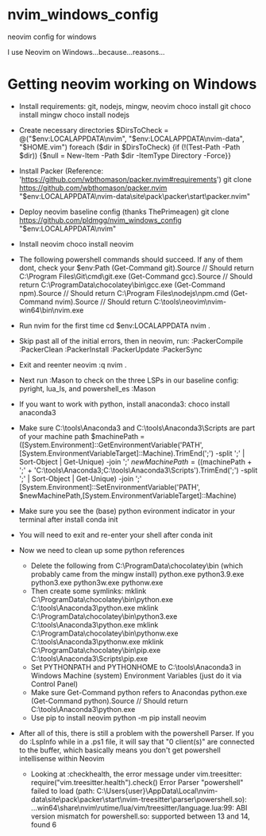 # nvim_windows_config
neovim config for windows

I use Neovim on Windows...because...reasons...

# Getting neovim working on Windows
- Install requirements: git, nodejs, mingw, neovim
choco install git
choco install mingw
choco install nodejs

- Create necessary directories
$DirsToCheck = @("$env:LOCALAPPDATA\nvim", "$env:LOCALAPPDATA\nvim-data", "$HOME\.vim")
foreach ($dir in $DirsToCheck) {if (!(Test-Path -Path $dir)) {$null = New-Item -Path $dir -ItemType Directory -Force}}

- Install Packer (Reference: 'https://github.com/wbthomason/packer.nvim#requirements')
git clone https://github.com/wbthomason/packer.nvim "$env:LOCALAPPDATA\nvim-data\site\pack\packer\start\packer.nvim"

- Deploy neovim baseline config (thanks ThePrimeagen)
git clone https://github.com/pldmgg/nvim_windows_config "$env:LOCALAPPDATA\nvim"

- Install neovim
choco install neovim

- The following powershell commands should succeed. If any of them dont, check your $env:Path
(Get-Command git).Source // Should return C:\Program Files\Git\cmd\git.exe
(Get-Command gcc).Source // Should return C:\ProgramData\chocolatey\bin\gcc.exe
(Get-Command npm).Source // Should return C:\Program Files\nodejs\npm.cmd
(Get-Command nvim).Source // Should return C:\tools\neovim\nvim-win64\bin\nvim.exe

- Run nvim for the first time
cd $env:LOCALAPPDATA
nvim .

- Skip past all of the initial errors, then in neovim, run:
:PackerCompile
:PackerClean
:PackerInstall
:PackerUpdate
:PackerSync

- Exit and reenter neovim
:q
nvim .

- Next run :Mason to check on the three LSPs in our baseline config: pyright, lua_ls, and powershell_es
:Mason

- If you want to work with python, install anaconda3:
choco install anaconda3

- Make sure C:\tools\Anaconda3 and C:\tools\Anaconda3\Scripts are part of your machine path
$machinePath = ([System.Environment]::GetEnvironmentVariable('PATH', [System.EnvironmentVariableTarget]::Machine).TrimEnd(';') -split ';' | Sort-Object | Get-Unique) -join ';'
$newMachinePath = (($machinePath + ';' + 'C:\tools\Anaconda3;C:\tools\Anaconda3\Scripts').TrimEnd(';') -split ';' | Sort-Object | Get-Unique) -join ';'
[System.Environment]::SetEnvironmentVariable('PATH', $newMachinePath,[System.EnvironmentVariableTarget]::Machine)

- Make sure you see the (base) python evironment indicator in your terminal after install
conda init

- You will need to exit and re-enter your shell after conda init

- Now we need to clean up some python references
    - Delete the following from C:\ProgramData\chocolatey\bin (which probably came from the mingw install)
        python.exe
        python3.9.exe
        python3.exe
        python3w.exe
        pythonw.exe
    - Then create some symlinks:
        mklink C:\ProgramData\chocolatey\bin\python.exe C:\tools\Anaconda3\python.exe
        mklink C:\ProgramData\chocolatey\bin\python3.exe C:\tools\Anaconda3\python.exe
        mklink C:\ProgramData\chocolatey\bin\pythonw.exe C:\tools\Anaconda3\pythonw.exe
        mklink C:\ProgramData\chocolatey\bin\pip.exe C:\tools\Anaconda3\Scripts\pip.exe
    - Set PYTHONPATH and PYTHONHOME to C:\tools\Anaconda3 in Windows Machine (system) Environment Variables (just do it via Control Panel)
    - Make sure Get-Command python refers to Anacondas python.exe
        (Get-Command python).Source // Should return C:\tools\Anaconda3\python.exe
    - Use pip to install neovim
        python -m pip install neovim


- After all of this, there is still a problem with the powershell Parser. If you do :LspInfo while in a .ps1 file, it will say that "0 client(s)" are connected to the buffer,
which basically means you don't get powershell intellisense within Neovim
    - Looking at :checkhealth, the error message under vim.treesitter: require("vim.treesitter.health").check()
    Error Parser "powershell" failed to load (path: C:\Users\{user}\AppData\Local\nvim-data\site\pack\packer\start\nvim-treesitter\parser\powershell.so): ...win64\share\nvim\rutime/lua/vim/treesitter/language.lua:99: ABI version mismatch for powershell.so: supported between 13 and 14, found 6